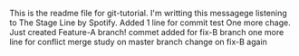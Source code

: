This is the readme file for git-tutorial.
I'm writting this messagege listening to The Stage Line by Spotify. 
Added 1 line for commit test
One more chage.
Just created Feature-A branch!
commet added for fix-B branch
one more line for conflict merge study on master branch
change on fix-B again

